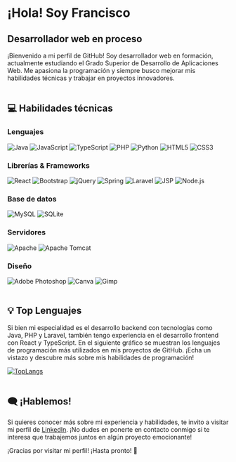 # ¡Hola! Soy Francisco

## Desarrollador web en proceso

¡Bienvenido a mi perfil de GitHub! Soy desarrollador web en formación,
actualmente estudiando el Grado Superior de Desarrollo de Aplicaciones Web.
Me apasiona la programación y siempre busco mejorar mis habilidades técnicas
y trabajar en proyectos innovadores. <br/><br/>

## 💻 Habilidades técnicas
### Lenguajes
![Java](https://img.shields.io/badge/java-%23ED8B00.svg?style=flat&logo=openjdk&logoColor=white)
![JavaScript](https://img.shields.io/badge/javascript-%23323330.svg?style=flat&logo=javascript&logoColor=%23F7DF1E)
![TypeScript](https://img.shields.io/badge/typescript-%23007ACC.svg?style=flat&logo=typescript&logoColor=white)
![PHP](https://img.shields.io/badge/php-%23777BB4.svg?style=flat&logo=php&logoColor=white)
![Python](https://img.shields.io/badge/python-3670A0?style=flat&logo=python&logoColor=ffdd54)
![HTML5](https://img.shields.io/badge/html5-%23E34F26.svg?style=flat&logo=html5&logoColor=white)
![CSS3](https://img.shields.io/badge/css3-%231572B6.svg?style=flat&logo=css3&logoColor=white) <br/>

### Librerías & Frameworks
![React](https://img.shields.io/badge/react-%2361DAFB.svg?style=flat&logo=react&logoColor=white)
![Bootstrap](https://img.shields.io/badge/bootstrap-%238511FA.svg?style=flat&logo=bootstrap&logoColor=white)
![jQuery](https://img.shields.io/badge/jquery-%230769AD.svg?style=flat&logo=jquery&logoColor=white)
![Spring](https://img.shields.io/badge/spring-%236DB33F.svg?style=flat&logo=spring&logoColor=white)
![Laravel](https://img.shields.io/badge/laravel-%23FF2D20.svg?style=flat&logo=laravel&logoColor=white)
![JSP](https://img.shields.io/badge/JSP-%23F8DC75.svg?style=flat&logo=java&logoColor=black)
![Node.js](https://img.shields.io/badge/node.js-%2343853D.svg?style=flat&logo=node.js&logoColor=white) <br/>

### Base de datos
![MySQL](https://img.shields.io/badge/mysql-4479A1.svg?style=flat&logo=mysql&logoColor=white)
![SQLite](https://img.shields.io/badge/sqlite-%2307405e.svg?style=flat&logo=sqlite&logoColor=white) <br/>

### Servidores
![Apache](https://img.shields.io/badge/apache-%23D42029.svg?style=flat&logo=apache&logoColor=white)
![Apache Tomcat](https://img.shields.io/badge/apache%20tomcat-%23F8DC75.svg?style=flat&logo=apache-tomcat&logoColor=black) <br/>

### Diseño
![Adobe Photoshop](https://img.shields.io/badge/adobe%20photoshop-%2331A8FF.svg?style=flat&logo=adobe%20photoshop&logoColor=white)
![Canva](https://img.shields.io/badge/Canva-%2300C4CC.svg?style=flat&logo=Canva&logoColor=white)
![Gimp](https://img.shields.io/badge/Gimp-657D8B?style=flat&logo=gimp&logoColor=FFFFFF) <br/><br/>

## 💡 Top Lenguajes

Si bien mi especialidad es el desarrollo backend con tecnologías como Java, PHP
y Laravel, también tengo experiencia en el desarrollo frontend con React y
TypeScript. En el siguiente gráfico se muestran los lenguajes de programación
más utilizados en mis proyectos de GitHub. ¡Echa un vistazo y descubre más sobre
mis habilidades de programación!

[![TopLangs](https://github-readme-stats.vercel.app/api/top-langs/?username=SrPirson&layout=compact&langs_count=10&hide_title=true&theme=dark)](https://github.com/SrPirson?tab=repositories)<br/><br/>

## 🗨️ ¡Hablemos!

Si quieres conocer más sobre mi experiencia y habilidades, te invito a visitar
mi perfil de [LinkedIn](https://www.linkedin.com/in/franciscocortespirson/). ¡No dudes
en ponerte en contacto conmigo si te interesa que trabajemos juntos en algún
proyecto emocionante!

¡Gracias por visitar mi perfil! ¡Hasta pronto! 🚀

